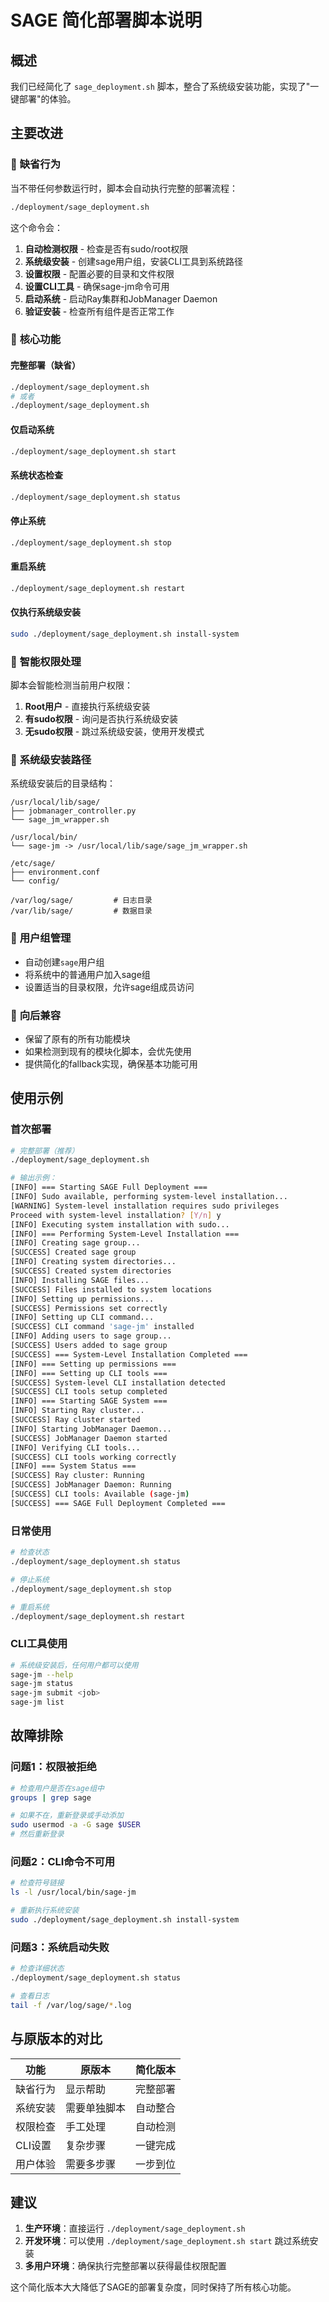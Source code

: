 # SAGE 简化部署脚本说明

## 概述

我们已经简化了 `sage_deployment.sh` 脚本，整合了系统级安装功能，实现了"一键部署"的体验。

## 主要改进

### 🎯 **缺省行为**
当不带任何参数运行时，脚本会自动执行完整的部署流程：
```bash
./deployment/sage_deployment.sh
```

这个命令会：
1. **自动检测权限** - 检查是否有sudo/root权限
2. **系统级安装** - 创建sage用户组，安装CLI工具到系统路径
3. **设置权限** - 配置必要的目录和文件权限
4. **设置CLI工具** - 确保sage-jm命令可用
5. **启动系统** - 启动Ray集群和JobManager Daemon
6. **验证安装** - 检查所有组件是否正常工作

### 🚀 **核心功能**

#### 完整部署（缺省）
```bash
./deployment/sage_deployment.sh
# 或者
./deployment/sage_deployment.sh 
```

#### 仅启动系统
```bash
./deployment/sage_deployment.sh start
```

#### 系统状态检查
```bash
./deployment/sage_deployment.sh status
```

#### 停止系统
```bash
./deployment/sage_deployment.sh stop
```

#### 重启系统
```bash
./deployment/sage_deployment.sh restart
```

#### 仅执行系统级安装
```bash
sudo ./deployment/sage_deployment.sh install-system
```

### 🔧 **智能权限处理**

脚本会智能检测当前用户权限：

1. **Root用户** - 直接执行系统级安装
2. **有sudo权限** - 询问是否执行系统级安装
3. **无sudo权限** - 跳过系统级安装，使用开发模式

### 📁 **系统级安装路径**

系统级安装后的目录结构：
```
/usr/local/lib/sage/
├── jobmanager_controller.py
└── sage_jm_wrapper.sh

/usr/local/bin/
└── sage-jm -> /usr/local/lib/sage/sage_jm_wrapper.sh

/etc/sage/
├── environment.conf
└── config/

/var/log/sage/         # 日志目录
/var/lib/sage/         # 数据目录
```

### 👥 **用户组管理**

- 自动创建`sage`用户组
- 将系统中的普通用户加入sage组
- 设置适当的目录权限，允许sage组成员访问

### 🔄 **向后兼容**

- 保留了原有的所有功能模块
- 如果检测到现有的模块化脚本，会优先使用
- 提供简化的fallback实现，确保基本功能可用

## 使用示例

### 首次部署
```bash
# 完整部署（推荐）
./deployment/sage_deployment.sh

# 输出示例：
[INFO] === Starting SAGE Full Deployment ===
[INFO] Sudo available, performing system-level installation...
[WARNING] System-level installation requires sudo privileges
Proceed with system-level installation? [Y/n] y
[INFO] Executing system installation with sudo...
[INFO] === Performing System-Level Installation ===
[INFO] Creating sage group...
[SUCCESS] Created sage group
[INFO] Creating system directories...
[SUCCESS] Created system directories
[INFO] Installing SAGE files...
[SUCCESS] Files installed to system locations
[INFO] Setting up permissions...
[SUCCESS] Permissions set correctly
[INFO] Setting up CLI command...
[SUCCESS] CLI command 'sage-jm' installed
[INFO] Adding users to sage group...
[SUCCESS] Users added to sage group
[SUCCESS] === System-Level Installation Completed ===
[INFO] === Setting up permissions ===
[INFO] === Setting up CLI tools ===
[SUCCESS] System-level CLI installation detected
[SUCCESS] CLI tools setup completed
[INFO] === Starting SAGE System ===
[INFO] Starting Ray cluster...
[SUCCESS] Ray cluster started
[INFO] Starting JobManager Daemon...
[SUCCESS] JobManager Daemon started
[INFO] Verifying CLI tools...
[SUCCESS] CLI tools working correctly
[INFO] === System Status ===
[SUCCESS] Ray cluster: Running
[SUCCESS] JobManager Daemon: Running
[SUCCESS] CLI tools: Available (sage-jm)
[SUCCESS] === SAGE Full Deployment Completed ===
```

### 日常使用
```bash
# 检查状态
./deployment/sage_deployment.sh status

# 停止系统
./deployment/sage_deployment.sh stop

# 重启系统
./deployment/sage_deployment.sh restart
```

### CLI工具使用
```bash
# 系统级安装后，任何用户都可以使用
sage-jm --help
sage-jm status
sage-jm submit <job>
sage-jm list
```

## 故障排除

### 问题1：权限被拒绝
```bash
# 检查用户是否在sage组中
groups | grep sage

# 如果不在，重新登录或手动添加
sudo usermod -a -G sage $USER
# 然后重新登录
```

### 问题2：CLI命令不可用
```bash
# 检查符号链接
ls -l /usr/local/bin/sage-jm

# 重新执行系统安装
sudo ./deployment/sage_deployment.sh install-system
```

### 问题3：系统启动失败
```bash
# 检查详细状态
./deployment/sage_deployment.sh status

# 查看日志
tail -f /var/log/sage/*.log
```

## 与原版本的对比

| 功能 | 原版本 | 简化版本 |
|------|--------|----------|
| 缺省行为 | 显示帮助 | 完整部署 |
| 系统安装 | 需要单独脚本 | 自动整合 |
| 权限检查 | 手工处理 | 自动检测 |
| CLI设置 | 复杂步骤 | 一键完成 |
| 用户体验 | 需要多步骤 | 一步到位 |

## 建议

1. **生产环境**：直接运行 `./deployment/sage_deployment.sh`
2. **开发环境**：可以使用 `./deployment/sage_deployment.sh start` 跳过系统安装
3. **多用户环境**：确保执行完整部署以获得最佳权限配置

这个简化版本大大降低了SAGE的部署复杂度，同时保持了所有核心功能。
